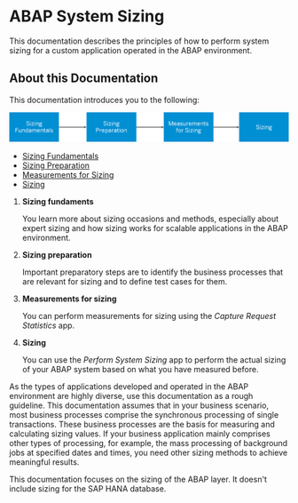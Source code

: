 <!-- loio90b515d1b02f4a70bcf6c58a4a1155c6 -->

# ABAP System Sizing

This documentation describes the principles of how to perform system sizing for a custom application operated in the ABAP environment.



<a name="loio90b515d1b02f4a70bcf6c58a4a1155c6__section_bxc_nyl_frb"/>

## About this Documentation

This documentation introduces you to the following:

![From sizing fundamentals to sizing](images/ABAP_System_Sizing_Overview_e17ac02.png)

-   [Sizing Fundamentals](sizing-fundamentals-2c83fbf.md)
-   [Sizing Preparation](sizing-preparation-fb48310.md)
-   [Measurements for Sizing](measurements-for-sizing-186bc29.md)
-   [Sizing](sizing-00494e0.md)

1.  **Sizing fundaments**

    You learn more about sizing occasions and methods, especially about expert sizing and how sizing works for scalable applications in the ABAP environment.

2.  **Sizing preparation**

    Important preparatory steps are to identify the business processes that are relevant for sizing and to define test cases for them.

3.  **Measurements for sizing**

    You can perform measurements for sizing using the *Capture Request Statistics* app.

4.  **Sizing**

    You can use the *Perform System Sizing* app to perform the actual sizing of your ABAP system based on what you have measured before.


As the types of applications developed and operated in the ABAP environment are highly diverse, use this documentation as a rough guideline. This documentation assumes that in your business scenario, most business processes comprise the synchronous processing of single transactions. These business processes are the basis for measuring and calculating sizing values. If your business application mainly comprises other types of processing, for example, the mass processing of background jobs at specified dates and times, you need other sizing methods to achieve meaningful results.

This documentation focuses on the sizing of the ABAP layer. It doesn't include sizing for the SAP HANA database.

